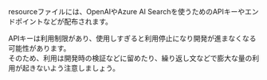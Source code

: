 resourceファイルには、OpenAIやAzure AI Searchを使うためのAPIキーやエンドポイントなどが配布されます。  

APIキーは利用制限があり、使用しすぎると利用停止になり開発が進まなくなる可能性があります。  
そのため、利用は開発時の検証などに留めたり、繰り返し文などで膨大な量の利用が起きないよう注意しましょう。